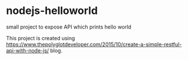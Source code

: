 # nodejs-helloworld
small project to expose API which prints hello world

This project is created using https://www.thepolyglotdeveloper.com/2015/10/create-a-simple-restful-api-with-node-js/ blog.
